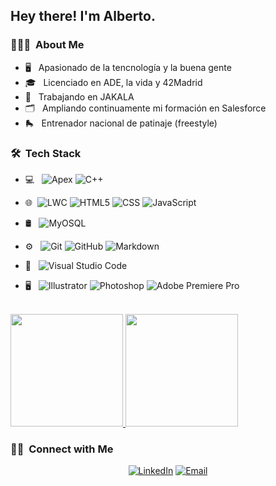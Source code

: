 <h2> Hey there! I'm Alberto.</h2>

<h3> 👨🏻‍💻 &nbsp;About Me </h3>

- 🖥️ &nbsp; Apasionado de la tencnología y la buena gente 
- 🎓 &nbsp; Licenciado en ADE, la vida y 42Madrid
- 🐊 &nbsp; Trabajando en JAKALA 
- 🗂️ &nbsp; Ampliando continuamente mi formación en Salesforce
- 🛼 &nbsp; Entrenador nacional de patinaje (freestyle) 

<h3> 🛠 &nbsp;Tech Stack</h3>

- 💻 &nbsp;
  ![Apex](https://img.shields.io/badge/APEX-Salesforce-blue)
  ![C++](https://img.shields.io/badge/-C-333333?style=flat&logo=C%2B%2B&logoColor=00599C)
  
- 🌐 &nbsp;![LWC](https://img.shields.io/badge/LWC-Salesforce-blue)
  ![HTML5](https://img.shields.io/badge/-HTML5-333333?style=flat&logo=HTML5)
  ![CSS](https://img.shields.io/badge/-CSS-333333?style=flat&logo=CSS3&logoColor=1572B6)
  ![JavaScript](https://img.shields.io/badge/-JavaScript-333333?style=flat&logo=javascript) 
- 🛢 &nbsp;
  ![MyOSQL](https://img.shields.io/badge/-OSQL-333333?style=flat&logo=mysql)
- ⚙️ &nbsp;
  ![Git](https://img.shields.io/badge/-Git-333333?style=flat&logo=git)
  ![GitHub](https://img.shields.io/badge/-GitHub-333333?style=flat&logo=github)
  ![Markdown](https://img.shields.io/badge/-Markdown-333333?style=flat&logo=markdown)
- 🔧 &nbsp;
  ![Visual Studio Code](https://img.shields.io/badge/-Visual%20Studio%20Code-333333?style=flat&logo=visual-studio-code&logoColor=007ACC)
- 🖥 &nbsp;
  ![Illustrator](https://img.shields.io/badge/-Illustrator-333333?style=flat&logo=adobe-illustrator)
  ![Photoshop](https://img.shields.io/badge/-Photoshop-333333?style=flat&logo=adobe-photoshop)
  ![Adobe Premiere Pro](https://img.shields.io/badge/Adobe%20Premiere%20Pro-333333.svg?style=flat&logo=Adobe%20Premiere%20Pro&logoColor=white)

<br/>

<a href="https://github.com/albzamor">
  <img height="180em" src="https://github-readme-stats.vercel.app/api?username=albzamor&theme=buefy&show_icons=true" />
  <img height="180em" src="https://github-readme-stats.vercel.app/api/top-langs/?username=AVS1508&theme=buefy&layout=compact" />
</a>

<br/>

<h3> 🤝🏻 &nbsp;Connect with Me </h3>

<p align="center">
<a href="https://www.linkedin.com/in/alberto-zamora-hernandez"><img alt="LinkedIn" src="https://img.shields.io/badge/LinkedIn-Alberto%20Zamora-blue?style=flat-square&logo=linkedin"></a>
<a href="https://www.instagram.com/adityavs_/"></a>
<a href="mailto:albzamor@gmail.com"><img alt="Email" src="https://img.shields.io/badge/Email-albzamor@gmail.com-blue?style=flat-square&logo=gmail"></a>
</p>

